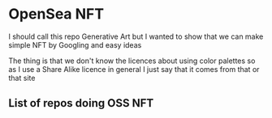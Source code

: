 # OpenSea NFT

I should call this repo Generative Art but I wanted to show that we can make simple NFT by Googling and easy ideas

The thing is that we don't know the licences about using color palettes so as I use a Share Alike licence in general I just say that it comes from that or that site

## List of repos doing OSS NFT 
